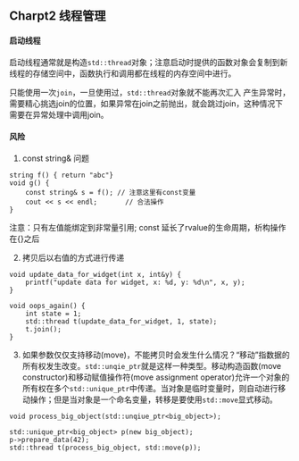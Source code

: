 ## Charpt2 线程管理

#### 启动线程
启动线程通常就是构造`std::thread`对象；注意启动时提供的函数对象会复制到新线程的存储空间中，函数执行和调用都在线程的内存空间中进行。

只能使用一次`join`，一旦使用过，`std::thread`对象就不能再次汇入
	产生异常时，需要精心挑选join的位置，如果异常在join之前抛出，就会跳过join，这种情况下需要在异常处理中调用join。

#### 风险
1. const string& 问题
```
string f() { return "abc"}
void g() {
	const string& s = f(); // 注意这里有const变量
	cout << s << endl;  	 // 合法操作
}

```
注意：只有左值能绑定到非常量引用; const 延长了rvalue的生命周期，析构操作在{}之后

2. 拷贝后以右值的方式进行传递
```
void update_data_for_widget(int x, int&y) {
	printf("update data for widget, x: %d, y: %d\n", x, y);
}

void oops_again() {
	int state = 1;
	std::thread t(update_data_for_widget, 1, state);
	t.join();
}
```

3. 如果参数仅仅支持移动(move)，不能拷贝时会发生什么情况？“移动”指数据的所有权发生改变。`std::unqie_ptr`就是这样一种类型。移动构造函数(move constructor)和移动赋值操作符(move assignment operator)允许一个对象的所有权在多个`std::unique_ptr`中传递。当对象是临时变量时，则自动进行移动操作；但是当对象是一个命名变量，转移是要使用`std::move`显式移动。
```
void process_big_object(std::unqiue_ptr<big_object>);

std::unique_ptr<big_object> p(new big_object);
p->prepare_data(42);
std::thread t(process_big_object, std::move(p));
```
